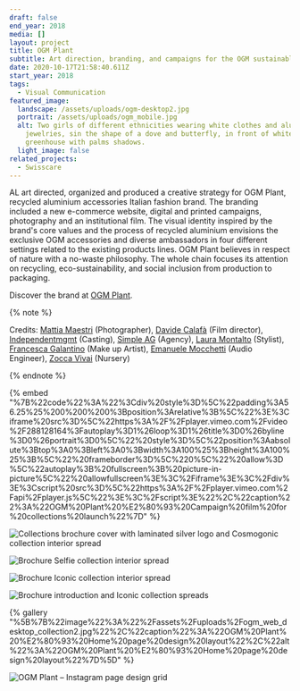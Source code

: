 ```yaml
---
draft: false
end_year: 2018
media: []
layout: project
title: OGM Plant
subtitle: Art direction, branding, and campaigns for the OGM sustainable ecosystems
date: 2020-10-17T21:58:40.611Z
start_year: 2018
tags:
  - Visual Communication
featured_image:
  landscape: /assets/uploads/ogm-desktop2.jpg
  portrait: /assets/uploads/ogm_mobile.jpg
  alt: Two girls of different ethnicities wearing white clothes and aluminium
    jewelries, sin the shape of a dove and butterfly, in front of white
    greenhouse with palms shadows.
  light_image: false
related_projects:
  - Swisscare
---
```

AL art directed, organized and produced a creative strategy for OGM Plant, recycled aluminium accessories Italian fashion brand. The branding included a new e-commerce website, digital and printed campaigns, photography and an institutional film. The visual identity inspired by the brand's core values and the process of recycled aluminium envisions the exclusive OGM accessories and diverse ambassadors in four different settings related to the existing products lines. OGM Plant believes in respect of nature with a no-waste philosophy. The whole chain focuses its attention on recycling, eco-sustainability, and social inclusion from production to packaging.

Discover the brand at [OGM Plant](https://www.instagram.com/ogm_plant/).

{% note %}









Credits: [Mattia Maestri](https://www.instagram.com/mattiamaestriphoto) (Photographer), [Davide Calafà](http://www.davidecalafa.com/) (Film director), [Independentmgmt](https://www.independentmgmt.it/) (Casting), [Simple AG](http://www.simpleag.com/) (Agency), [](http://www.zoccanatalino.com/)[Laura Montalto](https://www.instagram.com/montaltola) (Stylist), [Francesca Galantino](https://francescagalantino.wixsite.com/makeup) (Make up Artist), [Emanuele Mocchetti](https://www.instagram.com/mocce31/?hl=en) (Audio Engineer), [Zocca Vivai](http://www.zoccanatalino.com/) (Nursery)









{% endnote %}

{% embed "%7B%22code%22%3A%22%3Cdiv%20style%3D%5C%22padding%3A56.25%25%200%200%200%3Bposition%3Arelative%3B%5C%22%3E%3Ciframe%20src%3D%5C%22https%3A%2F%2Fplayer.vimeo.com%2Fvideo%2F288128164%3Fautoplay%3D1%26loop%3D1%26title%3D0%26byline%3D0%26portrait%3D0%5C%22%20style%3D%5C%22position%3Aabsolute%3Btop%3A0%3Bleft%3A0%3Bwidth%3A100%25%3Bheight%3A100%25%3B%5C%22%20frameborder%3D%5C%220%5C%22%20allow%3D%5C%22autoplay%3B%20fullscreen%3B%20picture-in-picture%5C%22%20allowfullscreen%3E%3C%2Fiframe%3E%3C%2Fdiv%3E%3Cscript%20src%3D%5C%22https%3A%2F%2Fplayer.vimeo.com%2Fapi%2Fplayer.js%5C%22%3E%3C%2Fscript%3E%22%2C%22caption%22%3A%22OGM%20Plant%20%E2%80%93%20Campaign%20film%20for%20collections%20launch%22%7D" %}

![Collections brochure cover with laminated silver logo and Cosmogonic collection interior spread](/assets/uploads/ogm1.jpg "OGM Plant – Collections brochure cover with laminated silver logo and interior spread")

![Brochure Selfie collection interior spread](/assets/uploads/ogm1jpg.jpeg "OGM Plant – Brochure Selfie collection interior spread")

![Brochure Iconic collection interior spread](/assets/uploads/ogm2.jpg "OGM Plant – Brochure Iconic collection interior spread")

![Brochure introduction and Iconic collection spreads](/assets/uploads/ogm3.jpg "OGM Plant – Brochure introduction and Iconic collection spreads")

{% gallery "%5B%7B%22image%22%3A%22%2Fassets%2Fuploads%2Fogm_web_desktop_collection2.jpg%22%2C%22caption%22%3A%22OGM%20Plant%20%E2%80%93%20Home%20page%20design%20layout%22%2C%22alt%22%3A%22OGM%20Plant%20%E2%80%93%20Home%20page%20design%20layout%22%7D%5D" %}

![OGM Plant – Instagram page design grid](/assets/uploads/ogm7.jpg "OGM Plant – Instagram page design grid")